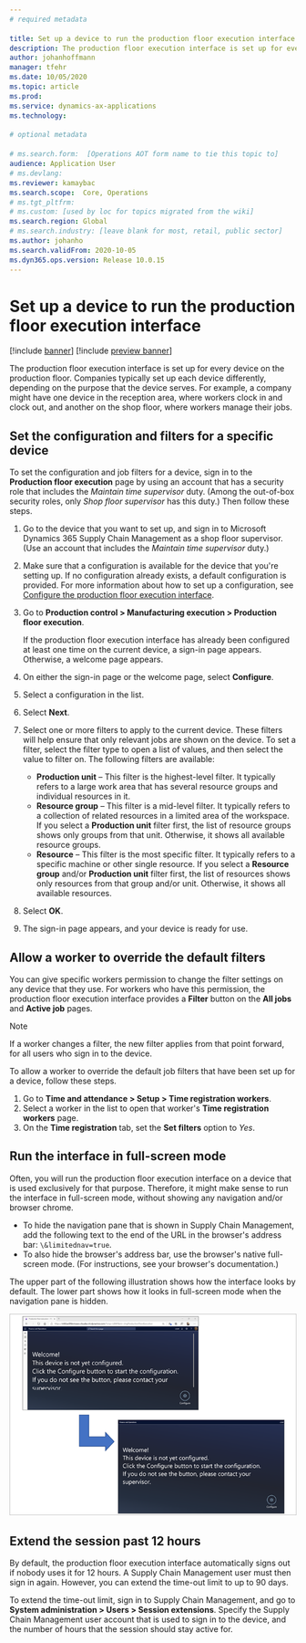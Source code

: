 ```yaml
---
# required metadata

title: Set up a device to run the production floor execution interface
description: The production floor execution interface is set up for every device on the production floor. Companies typically set up each device differently, depending on the purpose that the device serves. For example, a company might have one device in the reception area, where workers clock in and clock out, and another on the shop floor, where workers manage their jobs.
author: johanhoffmann
manager: tfehr
ms.date: 10/05/2020
ms.topic: article
ms.prod: 
ms.service: dynamics-ax-applications
ms.technology: 

# optional metadata

# ms.search.form:  [Operations AOT form name to tie this topic to]
audience: Application User
# ms.devlang: 
ms.reviewer: kamaybac
ms.search.scope:  Core, Operations
# ms.tgt_pltfrm: 
# ms.custom: [used by loc for topics migrated from the wiki]
ms.search.region: Global
# ms.search.industry: [leave blank for most, retail, public sector]
ms.author: johanho
ms.search.validFrom: 2020-10-05
ms.dyn365.ops.version: Release 10.0.15
---
```


# Set up a device to run the production floor execution interface

[!include [banner](../includes/banner.md)]
[!include [preview banner](../includes/preview-banner.md)]

The production floor execution interface is set up for every device on the production floor. Companies typically set up each device differently, depending on the purpose that the device serves. For example, a company might have one device in the reception area, where workers clock in and clock out, and another on the shop floor, where workers manage their jobs.

## Set the configuration and filters for a specific device

To set the configuration and job filters for a device, sign in to the **Production floor execution** page by using an account that has a security role that includes the *Maintain time supervisor* duty. (Among the out-of-box security roles, only *Shop floor supervisor* has this duty.) Then follow these steps.

1. Go to the device that you want to set up, and sign in to Microsoft Dynamics 365 Supply Chain Management as a shop floor supervisor. (Use an account that includes the *Maintain time supervisor* duty.)
1. Make sure that a configuration is available for the device that you're setting up. If no configuration already exists, a default configuration is provided. For more information about how to set up a configuration, see [Configure the production floor execution interface](production-floor-execution-configure.md).
1. Go to **Production control \> Manufacturing execution \> Production floor execution**.

    If the production floor execution interface has already been configured at least one time on the current device, a sign-in page appears. Otherwise, a welcome page appears.

1. On either the sign-in page or the welcome page, select **Configure**.
1. Select a configuration in the list.
1. Select **Next**.
1. Select one or more filters to apply to the current device. These filters will help ensure that only relevant jobs are shown on the device. To set a filter, select the filter type to open a list of values, and then select the value to filter on. The following filters are available:

    - **Production unit** – This filter is the highest-level filter. It typically refers to a large work area that has several resource groups and individual resources in it.
    - **Resource group** – This filter is a mid-level filter. It typically refers to a collection of related resources in a limited area of the workspace. If you select a **Production unit** filter first, the list of resource groups shows only groups from that unit. Otherwise, it shows all available resource groups.
    - **Resource** – This filter is the most specific filter. It typically refers to a specific machine or other single resource. If you select a **Resource group** and/or **Production unit** filter first, the list of resources shows only resources from that group and/or unit. Otherwise, it shows all available resources.

1. Select **OK**.
1. The sign-in page appears, and your device is ready for use.

## Allow a worker to override the default filters

You can give specific workers permission to change the filter settings on any device that they use. For workers who have this permission, the production floor execution interface provides a **Filter** button on the **All jobs** and **Active job** pages.

> [!NOTE]
> If a worker changes a filter, the new filter applies from that point forward, for all users who sign in to the device.

To allow a worker to override the default job filters that have been set up for a device, follow these steps.

1. Go to **Time and attendance \> Setup \> Time registration workers**.
1. Select a worker in the list to open that worker's **Time registration workers** page.
1. On the **Time registration** tab, set the **Set filters** option to *Yes*.

## Run the interface in full-screen mode

Often, you will run the production floor execution interface on a device that is used exclusively for that purpose. Therefore, it might make sense to run the interface in full-screen mode, without showing any navigation and/or browser chrome.

- To hide the navigation pane that is shown in Supply Chain Management, add the following text to the end of the URL in the browser's address bar: `\&limitednav=true`.
- To also hide the browser's address bar, use the browser's native full-screen mode. (For instructions, see your browser's documentation.)

The upper part of the following illustration shows how the interface looks by default. The lower part shows how it looks in full-screen mode when the navigation pane is hidden.

![Standard vs. full-screen interface](media/pfei-full-screen.png "Standard vs. full-screen interface")

## Extend the session past 12 hours

By default, the production floor execution interface automatically signs out if nobody uses it for 12 hours. A Supply Chain Management user must then sign in again. However, you can extend the time-out limit to up to 90 days.

To extend the time-out limit, sign in to Supply Chain Management, and go to **System administration \> Users \> Session extensions**. Specify the Supply Chain Management user account that is used to sign in to the device, and the number of hours that the session should stay active for.
